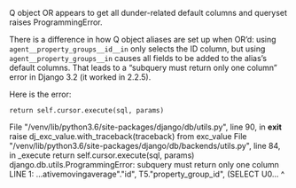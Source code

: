 Q object OR appears to get all dunder-related default columns and queryset raises ProgrammingError.

There is a difference in how Q object aliases are set up when OR’d: using `agent__property_groups__id__in` only selects the ID column, but using `agent__property_groups__in` causes all fields to be added to the alias’s default columns. That leads to a “subquery must return only one column” error in Django 3.2 (it worked in 2.2.5).

Here is the error:

    return self.cursor.execute(sql, params)
  File "/venv/lib/python3.6/site-packages/django/db/utils.py", line 90, in __exit__
    raise dj_exc_value.with_traceback(traceback) from exc_value
  File "/venv/lib/python3.6/site-packages/django/db/backends/utils.py", line 84, in _execute
    return self.cursor.execute(sql, params)
django.db.utils.ProgrammingError: subquery must return only one column
LINE 1: ...ativemovingaverage"."id", T5."property_group_id", (SELECT U0...        ^